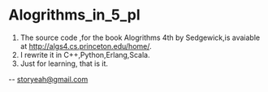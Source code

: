 # Alogrithms_in_5_pl
1. The source code ,for the book Alogrithms 4th by Sedgewick,is avaiable at http://algs4.cs.princeton.edu/home/.
2. I rewrite it in C++,Python,Erlang,Scala. 
3. Just for learning, that is it.

--
storyeah@gmail.com
